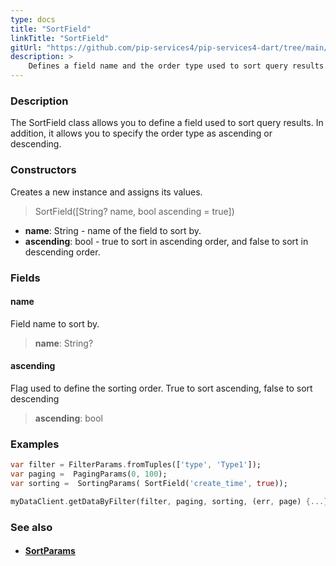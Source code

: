 ```yaml
---
type: docs
title: "SortField"
linkTitle: "SortField"
gitUrl: "https://github.com/pip-services4/pip-services4-dart/tree/main/pip-services4-data-dart"
description: > 
    Defines a field name and the order type used to sort query results.
---
```


### Description

The SortField class allows you to define a field used to sort query results. In addition, it allows you to specify the order type as ascending or descending.

### Constructors
Creates a new instance and assigns its values.

> SortField([String? name, bool ascending = true])

- **name**: String - name of the field to sort by.
- **ascending**: bool - true to sort in ascending order, and false to sort in descending order. 


### Fields

<span class="hide-title-link">

#### name
Field name to sort by.
> **name**: String?

#### ascending
Flag used to define the sorting order. True to sort ascending, false to sort descending
> **ascending**: bool

</span>

### Examples
```dart
var filter = FilterParams.fromTuples(['type', 'Type1']);
var paging =  PagingParams(0, 100);
var sorting =  SortingParams( SortField('create_time', true));

myDataClient.getDataByFilter(filter, paging, sorting, (err, page) {...});
```

### See also
- #### [SortParams](../sort_params)
